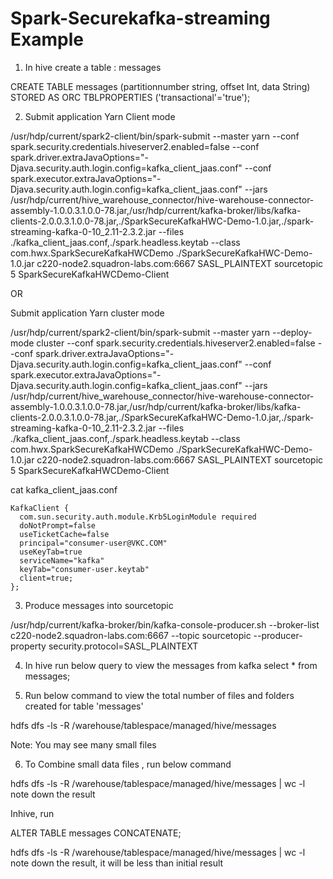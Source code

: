 # Spark-Securekafka-streaming Example

1) In hive create a table : messages

CREATE TABLE messages (partitionnumber string, offset Int, data String) STORED AS ORC TBLPROPERTIES ('transactional'='true');

2) Submit application Yarn Client mode

/usr/hdp/current/spark2-client/bin/spark-submit --master yarn --conf spark.security.credentials.hiveserver2.enabled=false  --conf spark.driver.extraJavaOptions="-Djava.security.auth.login.config=kafka_client_jaas.conf" --conf spark.executor.extraJavaOptions="-Djava.security.auth.login.config=kafka_client_jaas.conf"  --jars /usr/hdp/current/hive_warehouse_connector/hive-warehouse-connector-assembly-1.0.0.3.1.0.0-78.jar,/usr/hdp/current/kafka-broker/libs/kafka-clients-2.0.0.3.1.0.0-78.jar,./SparkSecureKafkaHWC-Demo-1.0.jar,./spark-streaming-kafka-0-10_2.11-2.3.2.jar  --files ./kafka_client_jaas.conf,./spark.headless.keytab  --class com.hwx.SparkSecureKafkaHWCDemo ./SparkSecureKafkaHWC-Demo-1.0.jar  c220-node2.squadron-labs.com:6667 SASL_PLAINTEXT sourcetopic 5 SparkSecureKafkaHWCDemo-Client

OR

Submit application Yarn cluster mode

/usr/hdp/current/spark2-client/bin/spark-submit --master yarn --deploy-mode cluster --conf spark.security.credentials.hiveserver2.enabled=false  --conf spark.driver.extraJavaOptions="-Djava.security.auth.login.config=kafka_client_jaas.conf" --conf spark.executor.extraJavaOptions="-Djava.security.auth.login.config=kafka_client_jaas.conf"  --jars /usr/hdp/current/hive_warehouse_connector/hive-warehouse-connector-assembly-1.0.0.3.1.0.0-78.jar,/usr/hdp/current/kafka-broker/libs/kafka-clients-2.0.0.3.1.0.0-78.jar,./SparkSecureKafkaHWC-Demo-1.0.jar,./spark-streaming-kafka-0-10_2.11-2.3.2.jar  --files ./kafka_client_jaas.conf,./spark.headless.keytab  --class com.hwx.SparkSecureKafkaHWCDemo ./SparkSecureKafkaHWC-Demo-1.0.jar  c220-node2.squadron-labs.com:6667 SASL_PLAINTEXT sourcetopic 5 SparkSecureKafkaHWCDemo-Client


cat kafka_client_jaas.conf
```
KafkaClient {
  com.sun.security.auth.module.Krb5LoginModule required
  doNotPrompt=false
  useTicketCache=false
  principal="consumer-user@VKC.COM"
  useKeyTab=true
  serviceName="kafka"
  keyTab="consumer-user.keytab"
  client=true;
};
```


3) Produce messages into sourcetopic

/usr/hdp/current/kafka-broker/bin/kafka-console-producer.sh --broker-list c220-node2.squadron-labs.com:6667    --topic sourcetopic --producer-property security.protocol=SASL_PLAINTEXT

4) In hive run below query to view the messages from kafka
select * from messages;

5) Run below command to view the total number of files and folders created for table 'messages'

hdfs dfs -ls -R  /warehouse/tablespace/managed/hive/messages

Note: You may see many small files

6) To Combine small data files , run below command

 hdfs dfs -ls -R  /warehouse/tablespace/managed/hive/messages | wc -l
 note down the result

 Inhive, run

 ALTER TABLE messages CONCATENATE;

 hdfs dfs -ls -R  /warehouse/tablespace/managed/hive/messages | wc -l
  note down the result, it will be less than initial result
